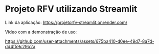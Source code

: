 # Projeto RFV utilizando Streamlit
Link da aplicação:
https://projetorfv-streamlit.onrender.com/

Video com a demonstração de uso:



https://github.com/user-attachments/assets/675ba410-d0ee-49d7-8a7d-dd4f59c29b2a

